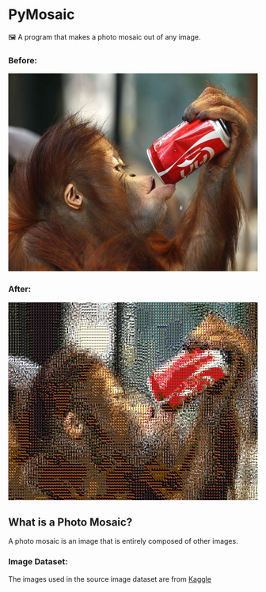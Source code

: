# PyMosaic
🖼️ A program that makes a photo mosaic out of any image.

### Before:
<p align="center">
    <img width="690" height="400" src="https://raw.githubusercontent.com/JacksonHoggard/JacksonHoggard.github.io/main/images/monkey.jpg">
</p>

### After:
<p align="center">
    <img width="690" height="400" src="https://raw.githubusercontent.com/JacksonHoggard/JacksonHoggard.github.io/main/images/monkeycoke.jpg">
</p>

## What is a Photo Mosaic?
A photo mosaic is an image that is entirely composed of other images.

### Image Dataset:
The images used in the source image dataset are from [Kaggle](https://www.kaggle.com/prasunroy/natural-images)
